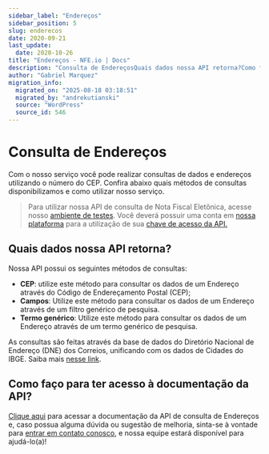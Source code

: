 ```yaml
---
sidebar_label: "Endereços"
sidebar_position: 5
slug: enderecos
date: 2020-09-21
last_update:
  date: 2020-10-26
title: "Endereços - NFE.io | Docs"
description: "Consulta de EndereçosQuais dados nossa API retorna?Como faço para ter acesso à documentação da API? Consulta de Endereços Com o nosso serviço você&#8230;"
author: "Gabriel Marquez"
migration_info:
  migrated_on: "2025-08-18 03:18:51"
  migrated_by: "andrekutianski"
  source: "WordPress"
  source_id: 546
---
```


# Consulta de Endereços

Com o nosso serviço você pode realizar consultas de dados e endereços utilizando o número do CEP. Confira abaixo quais métodos de consultas disponibilizamos e como utilizar nosso serviço.

> Para utilizar nossa API de consulta de Nota Fiscal Eletônica, acesse nosso [ambiente de testes][4]. Você deverá possuir uma conta em [nossa plataforma][5] para a utilização de sua [chave de acesso da API.][6]

## Quais dados nossa API retorna?

Nossa API possui os seguintes métodos de consultas:

* **CEP**: utilize este método para consultar os dados de um Endereço através do Código de Endereçamento Postal (CEP);
* **Campos**: Utilize este método para consultar os dados de um Endereço através de um filtro genérico de pesquisa.
* **Termo genérico**: Utilize este método para consultar os dados de um Endereço através de um termo genérico de pesquisa.

As consultas são feitas através da base de dados do Diretório Nacional de Endereço (DNE) dos Correios, unificando com os dados de Cidades do IBGE. Saiba mais [nesse link][7].

## Como faço para ter acesso à documentação da API?

[Clique aqui][4] para acessar a documentação da API de consulta de Endereços e, caso possua alguma dúvida ou sugestão de melhoria, sinta-se à vontade para [entrar em contato conosco][8], e nossa equipe estará disponível para ajudá-lo(a)!


[1]: #Consulta%5Fde%5FEnderecos
[2]: #Quais%5Fdados%5Fnossa%5FAPI%5Fretorna
[3]: #Como%5Ffaco%5Fpara%5Fter%5Facesso%5Fa%5Fdocumentacao%5Fda%5FAPI
[4]: https://nfe.io/docs/desenvolvedores/rest-api/consulta-de-enderecos-v1/
[5]: https://nfe.io/docs/nossa-plataforma/criar-conta/
[6]: https://nfe.io/docs/nossa-plataforma/pegar-chave-acesso/
[7]: https://www.correios.com.br/acl%5Fusers/credentials%5Fcookie%5Fauth/require%5Flogin?came%5Ffrom=https%3A//www.correios.com.br/a-a-z/dne
[8]: https://nfe.io/#contato